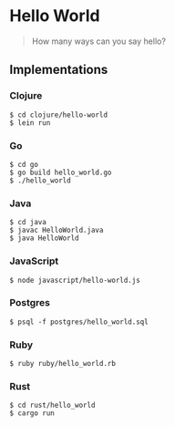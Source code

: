 # Hello World

> How many ways can you say hello?

## Implementations

### Clojure

```
$ cd clojure/hello-world
$ lein run
```

### Go

```
$ cd go
$ go build hello_world.go
$ ./hello_world
```

### Java

```
$ cd java
$ javac HelloWorld.java
$ java HelloWorld
```

### JavaScript

```
$ node javascript/hello-world.js
```

### Postgres

```
$ psql -f postgres/hello_world.sql
```

### Ruby

```
$ ruby ruby/hello_world.rb
```

### Rust

```
$ cd rust/hello_world
$ cargo run
```
